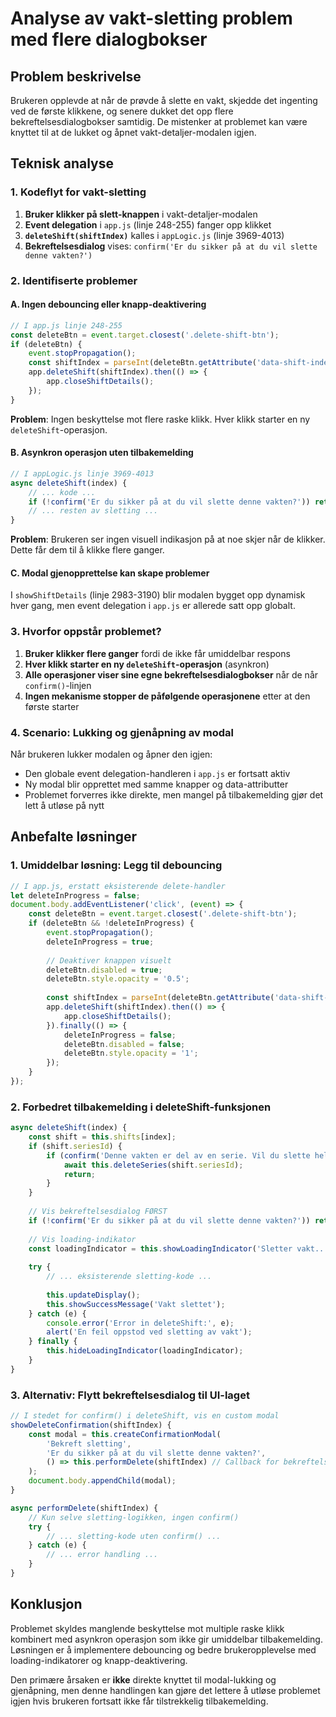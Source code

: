 # Analyse av vakt-sletting problem med flere dialogbokser

## Problem beskrivelse
Brukeren opplevde at når de prøvde å slette en vakt, skjedde det ingenting ved de første klikkene, og senere dukket det opp flere bekreftelsesdialogbokser samtidig. De mistenker at problemet kan være knyttet til at de lukket og åpnet vakt-detaljer-modalen igjen.

## Teknisk analyse

### 1. Kodeflyt for vakt-sletting

1. **Bruker klikker på slett-knappen** i vakt-detaljer-modalen
2. **Event delegation** i `app.js` (linje 248-255) fanger opp klikket
3. **`deleteShift(shiftIndex)`** kalles i `appLogic.js` (linje 3969-4013)
4. **Bekreftelsesdialog** vises: `confirm('Er du sikker på at du vil slette denne vakten?')`

### 2. Identifiserte problemer

#### A. Ingen debouncing eller knapp-deaktivering
```javascript
// I app.js linje 248-255
const deleteBtn = event.target.closest('.delete-shift-btn');
if (deleteBtn) {
    event.stopPropagation();
    const shiftIndex = parseInt(deleteBtn.getAttribute('data-shift-index'));
    app.deleteShift(shiftIndex).then(() => {
        app.closeShiftDetails();
    });
}
```

**Problem**: Ingen beskyttelse mot flere raske klikk. Hver klikk starter en ny `deleteShift`-operasjon.

#### B. Asynkron operasjon uten tilbakemelding
```javascript
// I appLogic.js linje 3969-4013
async deleteShift(index) {
    // ... kode ...
    if (!confirm('Er du sikker på at du vil slette denne vakten?')) return;
    // ... resten av sletting ...
}
```

**Problem**: Brukeren ser ingen visuell indikasjon på at noe skjer når de klikker. Dette får dem til å klikke flere ganger.

#### C. Modal gjenopprettelse kan skape problemer
I `showShiftDetails` (linje 2983-3190) blir modalen bygget opp dynamisk hver gang, men event delegation i `app.js` er allerede satt opp globalt.

### 3. Hvorfor oppstår problemet?

1. **Bruker klikker flere ganger** fordi de ikke får umiddelbar respons
2. **Hver klikk starter en ny `deleteShift`-operasjon** (asynkron)
3. **Alle operasjoner viser sine egne bekreftelsesdialogbokser** når de når `confirm()`-linjen
4. **Ingen mekanisme stopper de påfølgende operasjonene** etter at den første starter

### 4. Scenario: Lukking og gjenåpning av modal

Når brukeren lukker modalen og åpner den igjen:
- Den globale event delegation-handleren i `app.js` er fortsatt aktiv
- Ny modal blir opprettet med samme knapper og data-attributter
- Problemet forverres ikke direkte, men mangel på tilbakemelding gjør det lett å utløse på nytt

## Anbefalte løsninger

### 1. Umiddelbar løsning: Legg til debouncing
```javascript
// I app.js, erstatt eksisterende delete-handler
let deleteInProgress = false;
document.body.addEventListener('click', (event) => {
    const deleteBtn = event.target.closest('.delete-shift-btn');
    if (deleteBtn && !deleteInProgress) {
        event.stopPropagation();
        deleteInProgress = true;
        
        // Deaktiver knappen visuelt
        deleteBtn.disabled = true;
        deleteBtn.style.opacity = '0.5';
        
        const shiftIndex = parseInt(deleteBtn.getAttribute('data-shift-index'));
        app.deleteShift(shiftIndex).then(() => {
            app.closeShiftDetails();
        }).finally(() => {
            deleteInProgress = false;
            deleteBtn.disabled = false;
            deleteBtn.style.opacity = '1';
        });
    }
});
```

### 2. Forbedret tilbakemelding i deleteShift-funksjonen
```javascript
async deleteShift(index) {
    const shift = this.shifts[index];
    if (shift.seriesId) {
        if (confirm('Denne vakten er del av en serie. Vil du slette hele serien?')) {
            await this.deleteSeries(shift.seriesId);
            return;
        }
    }
    
    // Vis bekreftelsesdialog FØRST
    if (!confirm('Er du sikker på at du vil slette denne vakten?')) return;
    
    // Vis loading-indikator
    const loadingIndicator = this.showLoadingIndicator('Sletter vakt...');
    
    try {
        // ... eksisterende sletting-kode ...
        
        this.updateDisplay();
        this.showSuccessMessage('Vakt slettet');
    } catch (e) {
        console.error('Error in deleteShift:', e);
        alert('En feil oppstod ved sletting av vakt');
    } finally {
        this.hideLoadingIndicator(loadingIndicator);
    }
}
```

### 3. Alternativ: Flytt bekreftelsesdialog til UI-laget
```javascript
// I stedet for confirm() i deleteShift, vis en custom modal
showDeleteConfirmation(shiftIndex) {
    const modal = this.createConfirmationModal(
        'Bekreft sletting',
        'Er du sikker på at du vil slette denne vakten?',
        () => this.performDelete(shiftIndex) // Callback for bekreftelse
    );
    document.body.appendChild(modal);
}

async performDelete(shiftIndex) {
    // Kun selve sletting-logikken, ingen confirm()
    try {
        // ... sletting-kode uten confirm() ...
    } catch (e) {
        // ... error handling ...
    }
}
```

## Konklusjon

Problemet skyldes manglende beskyttelse mot multiple raske klikk kombinert med asynkron operasjon som ikke gir umiddelbar tilbakemelding. Løsningen er å implementere debouncing og bedre brukeropplevelse med loading-indikatorer og knapp-deaktivering.

Den primære årsaken er **ikke** direkte knyttet til modal-lukking og gjenåpning, men denne handlingen kan gjøre det lettere å utløse problemet igjen hvis brukeren fortsatt ikke får tilstrekkelig tilbakemelding.